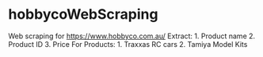 # hobbycoWebScraping
Web scraping for https://www.hobbyco.com.au/  Extract: 1. Product name 2. Product ID 3. Price  For Products: 1. Traxxas RC cars 2. Tamiya Model Kits
